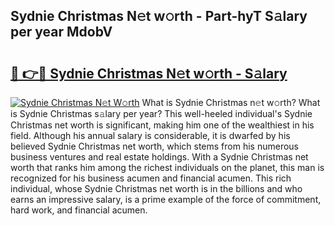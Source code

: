 ## Sydnie Christmas N𝚎t w𝚘rth - Part-hyT S𝚊lary per year MdobV

# <h2><a href="http://gc1h20f.nevu.top/?p=Sydnie+Christmas">🔗 👉🔴 Sydnie Christmas N𝚎t w𝚘rth - S𝚊lary</a></h2>

[![Sydnie Christmas N𝚎t W𝚘rth](https://i.imgur.com/Oavwk0R.jpeg)](http://gc1h20f.nevu.top/?p=Sydnie+Christmas)
What is Sydnie Christmas n𝚎t w𝚘rth? What is Sydnie Christmas s𝚊lary per year?
This well-heeled individual's Sydnie Christmas net worth is significant, making him one of the wealthiest in his field. Although his annual salary is considerable, it is dwarfed by his believed Sydnie Christmas net worth, which stems from his numerous business ventures and real estate holdings. With a Sydnie Christmas net worth that ranks him among the richest individuals on the planet, this man is recognized for his business acumen and financial acumen. This rich individual, whose Sydnie Christmas net worth is in the billions and who earns an impressive salary, is a prime example of the force of commitment, hard work, and financial acumen.
